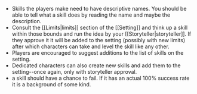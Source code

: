 - Skills the players make need to have descriptive names. You should be able to tell what a skill does by reading the name and maybe the description.
- Consult the [[Limits|limits]] section of the [[Setting]] and think up a skill within those bounds and run the idea by your [[Storyteller|storyteller]]. If they approve it it will be added to the setting (possibly with new limits) after which characters can take and level the skill like any other.
- Players are encouraged to suggest additions to the list of skills on the setting. 
- Dedicated characters can also create new skills and add them to the setting--once again, only with storyteller approval. 
- a skill should have a chance to fail. If it has an actual 100% success rate it is a background of some kind.